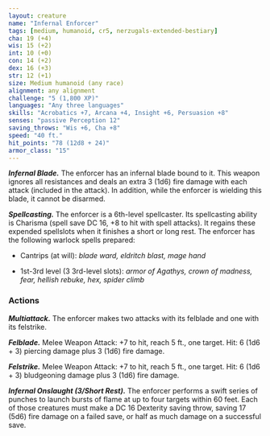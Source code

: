 ```yaml
---
layout: creature
name: "Infernal Enforcer"
tags: [medium, humanoid, cr5, nerzugals-extended-bestiary]
cha: 19 (+4)
wis: 15 (+2)
int: 10 (+0)
con: 14 (+2)
dex: 16 (+3)
str: 12 (+1)
size: Medium humanoid (any race)
alignment: any alignment
challenge: "5 (1,800 XP)"
languages: "Any three languages"
skills: "Acrobatics +7, Arcana +4, Insight +6, Persuasion +8"
senses: "passive Perception 12"
saving_throws: "Wis +6, Cha +8"
speed: "40 ft."
hit_points: "78 (12d8 + 24)"
armor_class: "15"
---
```


***Infernal Blade.*** The enforcer has an infernal blade
bound to it. This weapon ignores all resistances and
deals an extra 3 (1d6) fire damage with each attack
(included in the attack). In addition, while the
enforcer is wielding this blade, it cannot be
disarmed.

***Spellcasting.*** The enforcer is a 6th-level spellcaster.
Its spellcasting ability is Charisma (spell save DC
16, +8 to hit with spell attacks). It regains these
expended spellslots when it finishes a short or long
rest. The enforcer has the following warlock spells
prepared:

* Cantrips (at will): <i>blade ward, eldritch blast, mage hand</i>

* 1st-3rd level (3 3rd-level slots): <i>armor of Agathys, crown of madness, fear, hellish rebuke, hex, spider climb</i>

### Actions

***Multiattack.*** The enforcer makes two attacks with its
felblade and one with its felstrike.

***Felblade.*** Melee Weapon Attack: +7 to hit, reach 5
ft., one target. Hit: 6 (1d6 + 3) piercing damage
plus 3 (1d6) fire damage.

***Felstrike.*** Melee Weapon Attack: +7 to hit, reach 5
ft., one target. Hit: 6 (1d6 + 3) bludgeoning
damage plus 3 (1d6) fire damage.

***Infernal Onslaught (3/Short Rest).*** The enforcer
performs a swift series of punches to launch bursts
of flame at up to four targets within 60 feet. Each
of those creatures must make a DC 16 Dexterity
saving throw, saving 17 (5d6) fire damage on a
failed save, or half as much damage on a successful
save.
